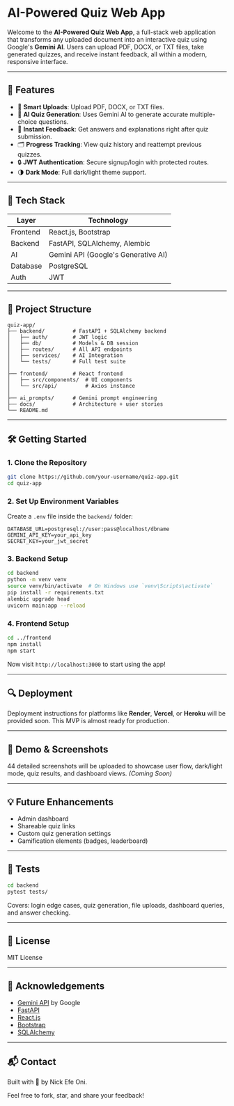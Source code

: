 # AI-Powered Quiz Web App

Welcome to the **AI-Powered Quiz Web App**, a full-stack web application that transforms any uploaded document into an interactive quiz using Google's **Gemini AI**. Users can upload PDF, DOCX, or TXT files, take generated quizzes, and receive instant feedback, all within a modern, responsive interface.

---

## 🌟 Features

- 📄 **Smart Uploads**: Upload PDF, DOCX, or TXT files.
- 🤖 **AI Quiz Generation**: Uses Gemini AI to generate accurate multiple-choice questions.
- 🧠 **Instant Feedback**: Get answers and explanations right after quiz submission.
- 🗂 **Progress Tracking**: View quiz history and reattempt previous quizzes.
- 🔒 **JWT Authentication**: Secure signup/login with protected routes.
- 🌗 **Dark Mode**: Full dark/light theme support.

---

## 🧠 Tech Stack

| Layer      | Technology                             |
|------------|----------------------------------------|
| Frontend   | React.js, Bootstrap                    |
| Backend    | FastAPI, SQLAlchemy, Alembic           |
| AI         | Gemini API (Google's Generative AI)    |
| Database   | PostgreSQL                             |
| Auth       | JWT                                    |

---

## 📁 Project Structure

```
quiz-app/
├── backend/         # FastAPI + SQLAlchemy backend
│   ├── auth/        # JWT logic
│   ├── db/          # Models & DB session
│   ├── routes/      # All API endpoints
│   ├── services/    # AI Integration
│   └── tests/       # Full test suite
│
├── frontend/        # React frontend
│   ├── src/components/  # UI components
│   └── src/api/         # Axios instance
│
├── ai_prompts/      # Gemini prompt engineering
├── docs/            # Architecture + user stories
└── README.md
```

---

## 🛠️ Getting Started

### 1. Clone the Repository
```bash
git clone https://github.com/your-username/quiz-app.git
cd quiz-app
```

### 2. Set Up Environment Variables
Create a `.env` file inside the `backend/` folder:
```env
DATABASE_URL=postgresql://user:pass@localhost/dbname
GEMINI_API_KEY=your_api_key
SECRET_KEY=your_jwt_secret
```

### 3. Backend Setup
```bash
cd backend
python -m venv venv
source venv/bin/activate  # On Windows use `venv\Scripts\activate`
pip install -r requirements.txt
alembic upgrade head
uvicorn main:app --reload
```

### 4. Frontend Setup
```bash
cd ../frontend
npm install
npm start
```

Now visit `http://localhost:3000` to start using the app!

---

## 🔍 Deployment
Deployment instructions for platforms like **Render**, **Vercel**, or **Heroku** will be provided soon. This MVP is almost ready for production.

---

## 📸 Demo & Screenshots
44 detailed screenshots will be uploaded to showcase user flow, dark/light mode, quiz results, and dashboard views. *(Coming Soon)*

---

## 💡 Future Enhancements
- Admin dashboard
- Shareable quiz links
- Custom quiz generation settings
- Gamification elements (badges, leaderboard)

---

## 🧪 Tests
```bash
cd backend
pytest tests/
```
Covers: login edge cases, quiz generation, file uploads, dashboard queries, and answer checking.

---

## 📄 License
MIT License

---

## 🙌 Acknowledgements
- [Gemini API](https://deepmind.google/technologies/gemini/) by Google
- [FastAPI](https://fastapi.tiangolo.com/)
- [React.js](https://reactjs.org/)
- [Bootstrap](https://getbootstrap.com/)
- [SQLAlchemy](https://www.sqlalchemy.org/)

---

## 📬 Contact
Built with 💙 by Nick Efe Oni.

Feel free to fork, star, and share your feedback!

